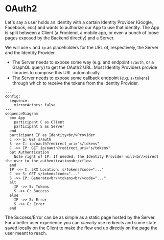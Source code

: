 # OAuth2

Let's say a user holds an identity with a cartain Identity Provider (Google, Facebook, ecc) and wants to authorize our App to use that identity. The App is split between a Client (a Frontend, a mobile app, or even a bunch of loose pages exposed by the Backend directly) and a Server.

We will use `s` and `ip` as placeholders for the URL of, respectively, the Server and the Identity Provider.

- The Server needs to expose some way (e.g. and endpoint `s/auth`, or a GraphQL query) to get the OAuth2 URL. Most Identity Providers provide libraries to compose this URL automatically.
- The Server needs to expose some callback endpoint (e.g. `s/tokens`) through which to receive the tokens from the Identity Provider.

```mermaid
---
config:
  sequence:
    mirrorActors: false
---
sequenceDiagram
  box App
    participant C as Client
    participant S as Server
  end
  participant IP as Identity<br/>Provider
  C ->> S: GET s/auth
  S ->> C: ip/oauth?redirect_uri="s/tokens"
  C ->> IP: GET ip/oauth?redirect_uri="s/tokens"
  opt Authentication
    Note right of IP: If needed, the Identity Provider will<br/>direct the user to the authentication<br/>flow.
  end
  IP ->> C: 3XX Location: s/tokens?code="..."
  C ->> S: GET s/tokens?code="..."
  S ->> IP: Generate<br/>tokens<br/>code="..."
  alt
    IP ->> S: Tokens
    S ->> C: Success
  else
    IP ->> S: Error
    S ->> C: Error
  end
```

The Success/Error can be as simple as a static page hosted by the Server. For a better user experience you can *cleverly* use redirects and some state saved locally on the Client to make the flow end up directly on the page the user meant to reach.
